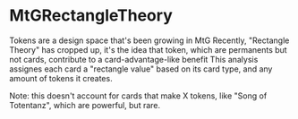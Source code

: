 # MtGRectangleTheory

Tokens are a design space that's been growing in MtG
Recently, "Rectangle Theory" has cropped up, it's the idea that token, which are permanents but not cards, contribute to a card-advantage-like benefit
This analysis assignes each card a "rectangle value" based on its card type, and any amount of tokens it creates. 

Note: this doesn't account for cards that make X tokens, like "Song of Totentanz", which are powerful, but rare.
